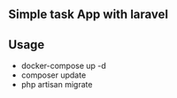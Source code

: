 
## Simple task App with laravel 

## Usage
- docker-compose up -d
- composer update
- php artisan migrate
